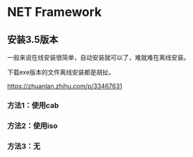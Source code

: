 # NET Framework

## 安装3.5版本

一般来说在线安装很简单，自动安装就可以了，难就难在离线安装。


下载exe版本的文件离线安装都是胡扯。

https://zhuanlan.zhihu.com/p/33467631
### 方法1：使用cab

### 方法2：使用iso

### 方法3：无




